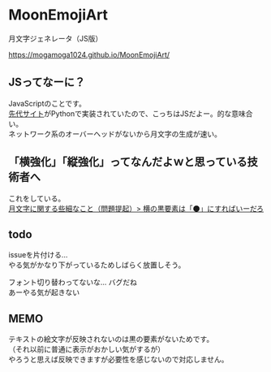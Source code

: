 # MoonEmojiArt
月文字ジェネレータ（JS版）  

https://mogamoga1024.github.io/MoonEmojiArt/

## JSってなーに？

JavaScriptのことです。  
[先代サイト](https://tsukimoji.com)がPythonで実装されていたので、こっちはJSだよー。的な意味合い。  
ネットワーク系のオーバーヘッドがないから月文字の生成が速い。

## 「横強化」「縦強化」ってなんだよｗと思っている技術者へ

これをしている。  
[月文字に関する些細なこと（問題提起）> 横の黒要素は「🌑」にすればいーだろ](https://qiita.com/mogamoga1337/items/fa44faf390ebf5a45192#%E6%A8%AA%E3%81%AE%E9%BB%92%E8%A6%81%E7%B4%A0%E3%81%AF%E3%81%AB%E3%81%99%E3%82%8C%E3%81%B0%E3%81%84%E3%83%BC%E3%81%A0%E3%82%8D)

## todo

issueを片付ける…  
やる気がかなり下がっているためしばらく放置しそう。  

フォント切り替わってないな… バグだね  
あーやる気が起きない

## MEMO

テキストの絵文字が反映されないのは黒の要素がないためです。  
（それ以前に普通に表示がおかしい気がするが）  
やろうと思えば反映できますが必要性を感じないので対応しません。  


